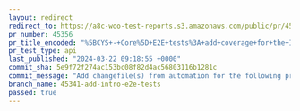 ```yaml
---
layout: redirect
redirect_to: https://a8c-woo-test-reports.s3.amazonaws.com/public/pr/45356/api/index.html
pr_number: 45356
pr_title_encoded: "%5BCYS+-+Core%5D+E2E+tests%3A+add+coverage+for+the+Intro+page"
pr_test_type: api
last_published: "2024-03-22 09:18:55 +0000"
commit_sha: 5e9f72f274ac153bc08f82d4ac56803116b1281c
commit_message: "Add changefile(s) from automation for the following project(s): wooco…"
branch_name: 45341-add-intro-e2e-tests
passed: true
---
```

